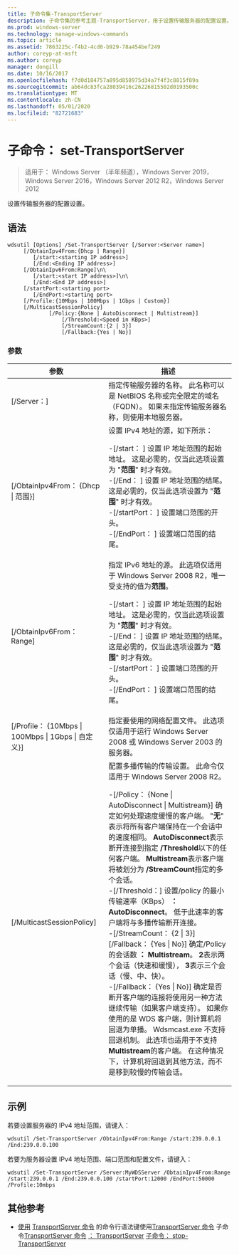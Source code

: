 ```yaml
---
title: 子命令集-TransportServer
description: 子命令集的参考主题-TransportServer，用于设置传输服务器的配置设置。
ms.prod: windows-server
ms.technology: manage-windows-commands
ms.topic: article
ms.assetid: 7863225c-f4b2-4cd0-b929-78a454bef249
author: coreyp-at-msft
ms.author: coreyp
manager: dongill
ms.date: 10/16/2017
ms.openlocfilehash: f7d0d184757a895d858975d34a7f4f3c8815f89a
ms.sourcegitcommit: ab64dc83fca28039416c26226815502d0193500c
ms.translationtype: MT
ms.contentlocale: zh-CN
ms.lasthandoff: 05/01/2020
ms.locfileid: "82721683"
---
```

# <a name="subcommand-set-transportserver"></a>子命令： set-TransportServer

> 适用于： Windows Server （半年频道），Windows Server 2019，Windows Server 2016，Windows Server 2012 R2，Windows Server 2012

设置传输服务器的配置设置。

## <a name="syntax"></a>语法
```
wdsutil [Options] /Set-TransportServer [/Server:<Server name>]
     [/ObtainIpv4From:{Dhcp | Range}]
        [/start:<starting IP address>]
        [/End:<Ending IP address>]
     [/ObtainIpv6From:Range]\n\
        [/start:<start IP address>]\n\
        [/End:<End IP address>]      
     [/startPort:<starting port>
        [/EndPort:<starting port>
     [/Profile:{10Mbps | 100Mbps | 1Gbps | Custom}]    
     [/MulticastSessionPolicy]
             [/Policy:{None | AutoDisconnect | Multistream}]
                 [/Threshold:<Speed in KBps>]
                 [/StreamCount:{2 | 3}]
                 [/Fallback:{Yes | No}]
```
### <a name="parameters"></a>参数
|参数|描述|
|-------|--------|
|[/Server：<Server name>]|指定传输服务器的名称。 此名称可以是 NetBIOS 名称或完全限定的域名（FQDN）。 如果未指定传输服务器名称，则使用本地服务器。|
|[/ObtainIpv4From： {Dhcp &#124; 范围}]|设置 IPv4 地址的源，如下所示：<p>-[/start： <IP address>] 设置 IP 地址范围的起始地址。 这是必需的，仅当此选项设置为 "**范围**" 时才有效。<br />-[/End： <IP address>] 设置 IP 地址范围的结尾。 这是必需的，仅当此选项设置为 "**范围**" 时才有效。<br />-[/startPort： <port>] 设置端口范围的开头。<br />-[/EndPort： <port>] 设置端口范围的结尾。|
|[/ObtainIpv6From： Range]|指定 IPv6 地址的源。 此选项仅适用于 Windows Server 2008 R2，唯一受支持的值为**范围**。<p>-[/start： <IP address>] 设置 IP 地址范围的起始地址。 这是必需的，仅当此选项设置为 "**范围**" 时才有效。<br />-[/End： <IP address>] 设置 IP 地址范围的结尾。 这是必需的，仅当此选项设置为 "**范围**" 时才有效。<br />-[/startPort： <port>] 设置端口范围的开头。<br />-[/EndPort： <port>] 设置端口范围的结尾。|
|[/Profile： {10Mbps &#124; 100Mbps &#124; 1Gbps &#124; 自定义}]|指定要使用的网络配置文件。 此选项仅适用于运行 Windows Server 2008 或 Windows Server 2003 的服务器。|
|[/MulticastSessionPolicy]|配置多播传输的传输设置。 此命令仅适用于 Windows Server 2008 R2。<p>-[/Policy： {None &#124; AutoDisconnect &#124; Multistream}] 确定如何处理速度缓慢的客户端。 "**无**" 表示将所有客户端保持在一个会话中的速度相同。 **AutoDisconnect**表示断开连接到指定 **/Threshold**以下的任何客户端。 **Multistream**表示客户端将被划分为 **/StreamCount**指定的多个会话。<br />-[/Threshold：<Speed in KBps>] 设置/policy 的最小传输速率（KBps） **： AutoDisconnect**。 低于此速率的客户端将与多播传输断开连接。<br />-[/StreamCount： {2 &#124; 3}] [/Fallback： {Yes &#124; No}] 确定/Policy 的会话数 **： Multistream**。 **2**表示两个会话（快速和缓慢）， **3**表示三个会话（慢、中、快）。<br />-[/Fallback： {Yes &#124; No}] 确定是否断开客户端的连接将使用另一种方法继续传输（如果客户端支持）。 如果你使用的是 WDS 客户端，则计算机将回退为单播。 Wdsmcast.exe 不支持回退机制。 此选项也适用于不支持**Multistream**的客户端。 在这种情况下，计算机将回退到其他方法，而不是移到较慢的传输会话。|
## <a name="examples"></a>示例
若要设置服务器的 IPv4 地址范围，请键入：
```
wdsutil /Set-TransportServer /ObtainIpv4From:Range /start:239.0.0.1 /End:239.0.0.100
```
若要为服务器设置 IPv4 地址范围、端口范围和配置文件，请键入：
```
wdsutil /Set-TransportServer /Server:MyWDSServer /ObtainIpv4From:Range /start:239.0.0.1 /End:239.0.0.100 /startPort:12000 /EndPort:50000 /Profile:10mbps
```
## <a name="additional-references"></a>其他参考
- [使用](command-line-syntax-key.md)
[TransportServer 命令](using-the-disable-transportserver-command.md)
的命令行语法键使用[TransportServer 命令](using-the-get-transportserver-command.md)
子命令[TransportServer 命令](using-the-enable-transportserver-command.md)
[： TransportServer](subcommand-start-transportserver.md)
[子命令： stop-TransportServer](subcommand-stop-transportserver.md)
